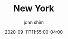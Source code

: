 ---
date: 2020-09-11T11:55:00-04:00
title: "New York"
ab: "NY"
seo_title: "List of all current and former New York Governor"
description: List of all current and former New York Governor
author: john shim
url: /new-york/
weight: 1
---